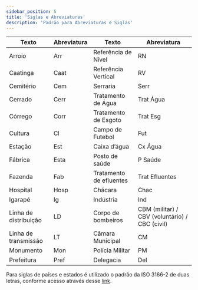 ```yaml
---
sidebar_position: 5
title: 'Siglas e Abreviaturas'
description: 'Padrão para Abreviaturas e Siglas'
---
```


| **Texto**             | **Abreviatura** | **Texto**               | **Abreviatura**                                |
| --------------------- | --------------- | ----------------------- | ---------------------------------------------- |
| Arroio                | Arr             | Referência de Nível     | RN                                             |
| Caatinga              | Caat            | Referência Vertical     | RV                                             |
| Cemitério             | Cem             | Serraria                | Serr                                           |
| Cerrado               | Cerr            | Tratamento de Água      | Trat Água                                      |
| Córrego               | Corr            | Tratamento de Esgoto    | Trat Esg                                       |
| Cultura               | Cl              | Campo de Futebol        | Fut                                            |
| Estação               | Est             | Caixa d’água            | Cx Água                                        |
| Fábrica               | Esta            | Posto de saúde          | P Saúde                                        |
| Fazenda               | Fab             | Tratamento de efluentes | Trat Efluentes                                 |
| Hospital              | Hosp            | Chácara                 | Chac                                           |
| Igarapé               | Ig              | Indústria               | Ind                                            |
| Linha de distribuição | LD              | Corpo de bombeiros      | CBM (militar) / CBV (voluntário) / CBC (civil) |
| Linha de transmissão  | LT              | Câmara Municipal        | CM                                             |
| Monumento             | Mon             | Polícia Militar         | PM                                             |
| Prefeitura            | Pref            | Delegacia               | Del                                            |

Para siglas de países e estados é utilizado o padrão da ISO 3166-2 de duas letras, conforme acesso através desse [link](https://en.wikipedia.org/wiki/ISO_3166-2).
